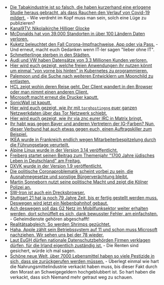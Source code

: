 * [Die Tabakindustrie ist so falsch, die haben kurzerhand eine erlogene Studie heraus gebracht, als dass Rauchen den Verlauf von Covid-19 mildert.](https://blog.fefe.de/?ts=9e3d013a) - Wie verdreht im Kopf muss man sein, solch eine Lüge zu publizieren?
* [Kanal9TV: Nikolaikirche Hilliger Glocke](https://www.youtube.com/watch?v=RsqhI8jACB4)
* [McDonalds hat von 39.000 Standorten in über 100 Ländern Daten verloren.](https://www.bleepingcomputer.com/news/security/mcdonalds-discloses-data-breach-after-theft-of-customer-employee-info/)
* [Kuketz beleuchtet den Fall Corona-Impfnachweise, App oder via Pass.](https://www.kuketz-blog.de/corona-impfnachweis-lieber-per-app-oder-analog-per-impfass-qr-code/) - Und erneut, macht euch Gedanken wenn IT-ler sagen "lieber ohne IT".
* [Schmetterlinge sterben in den Städten.](https://www.sonnenseite.com/de/umwelt/nur-wenige-schmetterlinge-moegen-das-stadtleben/)
* [Audi und VW haben Datensätze von 3,3 Millionen Kunden verloren.](https://www.bleepingcomputer.com/news/security/audi-volkswagen-data-breach-affects-33-million-customers/)
* [Hier wird euch gezeigt, welche freien Anwendungen ihr nutzen könnt um einmal "von vorne bis hinten" in Kubernetes zu programmieren.](https://opensource.com/article/21/6/open-source-developer-tools)
* [Palemoon und die Suche nach weiteren Entwicklern um Moonchild zu entlasten.](https://www.kuketz-blog.de/pale-moon-datensendeverhalten-desktop-version-browser-check-teil9/)
* [HCL zeigt wohin deren Reise geht. Der Client wandert in den Browser oder man nimmt einen anderen Client.](https://n-komm.de/hcl-open-client-ist-die-zukunft/)
* [Microsoft macht erneut die Drucker kaputt.](https://www.borncity.com/blog/2021/06/14/windows-10-verursacht-update-kb5003637-drucker-spooler-probleme/)
* [SonicWall ist kaputt.](https://www.borncity.com/blog/2021/06/15/kritische-schwachstelle-in-sonicwall-firewall-software/)
* [Hier wird euch gezeigt, wie ihr mit `torghostingng` euer ganzen Netzwerkdaten über das Tor Netzwerk schiebt.](https://scheible.it/kali-linux_tor-netzwerk/)
* [Hier wird euch gezeigt, wie ihr via znc eurer IRC in Matrix bringt.](https://opensource.com/article/21/6/irc-matrix-bridge-znc)
* [Ihr habt was gegen Bayer und anderen Vertretern der IG-Farben? Nun, dieser Verbund hat auch etwas gegen euch, einen Auftragskiller zum Beispiel.](https://netzfrauen.org/2021/06/11/pesticide-3/)
* [IKEA wurde in Frankreich endlich wegen Mitarbeiterbespitzelung durch die Führungsetage verurteilt.](https://www.borncity.com/blog/2021/06/16/ikea-frankreich-und-manager-wegen-mitarbeiterbespitzelung-verurteilt/)
* [Alpine Linux wurde in der Version 3.14 veröffentlicht.](https://www.phoronix.com/scan.php?page=news_item&px=Alpine-Linux-3.14)
* [Freiberg startet seinen Beitrag zum Themenjahr "1700 Jahre jüdisches Leben in Deutschland" am Freitag.](https://www.mdr.de/nachrichten/sachsen/chemnitz/freiberg/schalom-jahr-juedische-kultur-freiberg-100.html)
* [DXVK wurde in der Version 1.9 veröffentlicht.](https://www.phoronix.com/scan.php?page=news_item&px=DXVK-1.9-Released)
* [Die politische Coronaproblematik scheint vorbei zu sein, die Ausnahmegesetze und sonstige Bürgerverächtung bleibt.](https://verfassungsblog.de/ende-der-krise-ohne-ende-des-krisenrechts/)
* [Martin Sonneborn nutzt seine politische Macht und zeigt die Kölner Polizei an.](https://martinsonneborn.de/anzeige-ist-raus/)
* [SW-Iron ist auch ein Drecksbrowser.](https://www.kuketz-blog.de/srware-iron-datensendeverhalten-desktop-version-browser-check-teil10/)
* [Stuttgart 21 hat ja noch 79 Jahre Zeit, bis er fertig gestellt werden muss. Deswegen wird jetzt ein Nebenbahnhof gebaut.](https://blog.fefe.de/?ts=9e34cc93)
* [Ach deswegen soll das G2 Netz im Mobilfunksektor weiter erhalten werden, dort schnüffelt es sich, dank bewusster Fehler, am einfachsten.](https://blog.fefe.de/?ts=9e372b8c) - Geheimdienste gehören abgeschafft!
* [Realitätsabgleich: So werden Shrimps gezüchtet.](https://netzfrauen.org/2021/06/16/fishfarms-2/)
* [Haha, Apple zählt sein Betriebssystem auf 11 und schon muss Microsoft nachziehen. Wir sehen uns bei der 78 wieder.](https://tuxproject.de/blog/2021/06/windowsversion_wirklich_final_2-docx/)
* [Laut EuGH dürfen nationale Datenschutzbehörden Firmen verklagen dürfen, für die Irland eigentlich zuständig ist.](https://blog.fefe.de/?ts=9e361ed6) - Die Renten sind gesichert, würde ich mal sagen.
* [Schöne neue Welt, über 7000 Lebensmittel haben so viele Pestizide in sich, dass sie zurückgerufen werden müssen.](https://netzfrauen.org/2021/06/17/food-6/) - Überlegt einmal wie hart die Nahrungsmittelindustrie verkackt haben muss, bis dieser Fakt durch den Morast an Schweigegeldern hochgeblubbert ist. So hart haben die verkackt, dass sich Niemand mehr getraut weg zu schauen.
